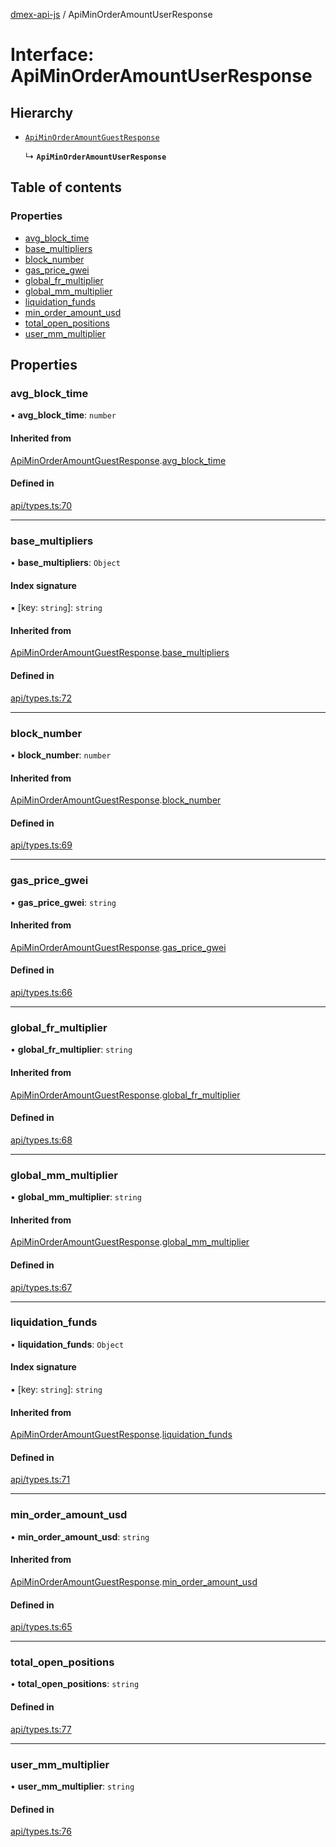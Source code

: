 [dmex-api-js](../README.md) / ApiMinOrderAmountUserResponse

# Interface: ApiMinOrderAmountUserResponse

## Hierarchy

- [`ApiMinOrderAmountGuestResponse`](ApiMinOrderAmountGuestResponse.md)

  ↳ **`ApiMinOrderAmountUserResponse`**

## Table of contents

### Properties

- [avg\_block\_time](ApiMinOrderAmountUserResponse.md#avg_block_time)
- [base\_multipliers](ApiMinOrderAmountUserResponse.md#base_multipliers)
- [block\_number](ApiMinOrderAmountUserResponse.md#block_number)
- [gas\_price\_gwei](ApiMinOrderAmountUserResponse.md#gas_price_gwei)
- [global\_fr\_multiplier](ApiMinOrderAmountUserResponse.md#global_fr_multiplier)
- [global\_mm\_multiplier](ApiMinOrderAmountUserResponse.md#global_mm_multiplier)
- [liquidation\_funds](ApiMinOrderAmountUserResponse.md#liquidation_funds)
- [min\_order\_amount\_usd](ApiMinOrderAmountUserResponse.md#min_order_amount_usd)
- [total\_open\_positions](ApiMinOrderAmountUserResponse.md#total_open_positions)
- [user\_mm\_multiplier](ApiMinOrderAmountUserResponse.md#user_mm_multiplier)

## Properties

### avg\_block\_time

• **avg\_block\_time**: `number`

#### Inherited from

[ApiMinOrderAmountGuestResponse](ApiMinOrderAmountGuestResponse.md).[avg_block_time](ApiMinOrderAmountGuestResponse.md#avg_block_time)

#### Defined in

[api/types.ts:70](https://github.com/dmex-app/node-api-js/blob/2403db6/src/api/types.ts#L70)

___

### base\_multipliers

• **base\_multipliers**: `Object`

#### Index signature

▪ [key: `string`]: `string`

#### Inherited from

[ApiMinOrderAmountGuestResponse](ApiMinOrderAmountGuestResponse.md).[base_multipliers](ApiMinOrderAmountGuestResponse.md#base_multipliers)

#### Defined in

[api/types.ts:72](https://github.com/dmex-app/node-api-js/blob/2403db6/src/api/types.ts#L72)

___

### block\_number

• **block\_number**: `number`

#### Inherited from

[ApiMinOrderAmountGuestResponse](ApiMinOrderAmountGuestResponse.md).[block_number](ApiMinOrderAmountGuestResponse.md#block_number)

#### Defined in

[api/types.ts:69](https://github.com/dmex-app/node-api-js/blob/2403db6/src/api/types.ts#L69)

___

### gas\_price\_gwei

• **gas\_price\_gwei**: `string`

#### Inherited from

[ApiMinOrderAmountGuestResponse](ApiMinOrderAmountGuestResponse.md).[gas_price_gwei](ApiMinOrderAmountGuestResponse.md#gas_price_gwei)

#### Defined in

[api/types.ts:66](https://github.com/dmex-app/node-api-js/blob/2403db6/src/api/types.ts#L66)

___

### global\_fr\_multiplier

• **global\_fr\_multiplier**: `string`

#### Inherited from

[ApiMinOrderAmountGuestResponse](ApiMinOrderAmountGuestResponse.md).[global_fr_multiplier](ApiMinOrderAmountGuestResponse.md#global_fr_multiplier)

#### Defined in

[api/types.ts:68](https://github.com/dmex-app/node-api-js/blob/2403db6/src/api/types.ts#L68)

___

### global\_mm\_multiplier

• **global\_mm\_multiplier**: `string`

#### Inherited from

[ApiMinOrderAmountGuestResponse](ApiMinOrderAmountGuestResponse.md).[global_mm_multiplier](ApiMinOrderAmountGuestResponse.md#global_mm_multiplier)

#### Defined in

[api/types.ts:67](https://github.com/dmex-app/node-api-js/blob/2403db6/src/api/types.ts#L67)

___

### liquidation\_funds

• **liquidation\_funds**: `Object`

#### Index signature

▪ [key: `string`]: `string`

#### Inherited from

[ApiMinOrderAmountGuestResponse](ApiMinOrderAmountGuestResponse.md).[liquidation_funds](ApiMinOrderAmountGuestResponse.md#liquidation_funds)

#### Defined in

[api/types.ts:71](https://github.com/dmex-app/node-api-js/blob/2403db6/src/api/types.ts#L71)

___

### min\_order\_amount\_usd

• **min\_order\_amount\_usd**: `string`

#### Inherited from

[ApiMinOrderAmountGuestResponse](ApiMinOrderAmountGuestResponse.md).[min_order_amount_usd](ApiMinOrderAmountGuestResponse.md#min_order_amount_usd)

#### Defined in

[api/types.ts:65](https://github.com/dmex-app/node-api-js/blob/2403db6/src/api/types.ts#L65)

___

### total\_open\_positions

• **total\_open\_positions**: `string`

#### Defined in

[api/types.ts:77](https://github.com/dmex-app/node-api-js/blob/2403db6/src/api/types.ts#L77)

___

### user\_mm\_multiplier

• **user\_mm\_multiplier**: `string`

#### Defined in

[api/types.ts:76](https://github.com/dmex-app/node-api-js/blob/2403db6/src/api/types.ts#L76)
